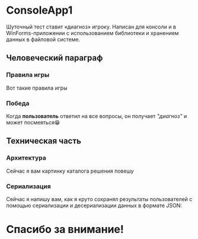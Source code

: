 # ConsoleApp1
Шуточный тест ставит «диагноз» игроку. Написан для консоли и в WinForms-приложении с использованием библиотеки и хранением данных в файловой системе.

## Человеческий параграф
### Правила игры
Вот такие правила игры

### Победа
Когда **пользователь** ответил на все вопросы, он получает _"диагноз"_ и может посмеяться😁

## Техническая часть
### Архитектура
Сейчас я вам картинку каталога решения повешу

### Сериализация

Сейчас я напишу вам, как я круто сохранял результаты пользователей с помощью сериализации и десериализации данных в формате JSON:

<h1>Спасибо за внимание!</h1>
